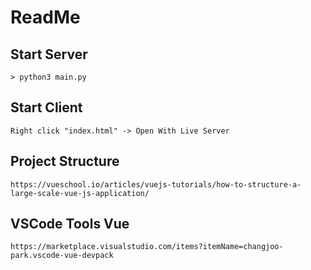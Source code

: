 # ReadMe

## Start Server

    > python3 main.py

## Start Client

    Right click "index.html" -> Open With Live Server

## Project Structure

    https://vueschool.io/articles/vuejs-tutorials/how-to-structure-a-large-scale-vue-js-application/

## VSCode Tools Vue

    https://marketplace.visualstudio.com/items?itemName=changjoo-park.vscode-vue-devpack